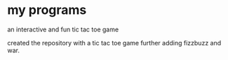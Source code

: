 # my programs 
an interactive and fun tic tac toe game 

created the repository with a tic tac toe game further adding fizzbuzz and war.
